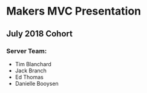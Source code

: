 # Makers MVC Presentation

## July 2018 Cohort

### Server Team:

- Tim Blanchard
- Jack Branch
- Ed Thomas
- Danielle Booysen
